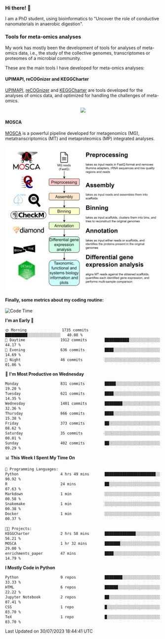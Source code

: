 ### Hi there! 👋

I am a PhD student, using bioinformatics to "Uncover the role of conductive nanomaterials in anaerobic digestion".

### Tools for meta-omics analyses

My work has mostly been the development of tools for analyses of meta-omics data, i.e., the study of the collective genomes, transcriptomes or proteomes of a microbial community.

These are the main tools I have developed for meta-omics analyses:

#### UPIMAPI, reCOGnizer and KEGGCharter

[UPIMAPI](https://github.com/iquasere/UPIMAPI), [reCOGnizer](https://github.com/iquasere/reCOGnizer) and [KEGGCharter](https://github.com/iquasere/KEGGCharter) are tools developed for the analyses of omics data, and optimized for handling the challenges of meta-omics.

<p align="center">
    <img src="assets/annotation_paper.png">
</p>

#### MOSCA

[MOSCA](https://github.com/iquasere/MOSCA) is a powerful pipeline developed for metagenomics (MG), metatranscriptomics (MT) and metaproteomics (MP) integrated analyses.

<p align="center">
    <img src="assets/mosca_workflow.png" align="center" width="700">
</p>


#### Finally, some metrics about my coding routine:

<!--START_SECTION:waka-->
![Code Time](http://img.shields.io/badge/Code%20Time-635%20hrs%2036%20mins-blue)

**I'm an Early 🐤** 

```text
🌞 Morning                1735 commits        ██████████░░░░░░░░░░░░░░░   40.08 % 
🌆 Daytime                1912 commits        ███████████░░░░░░░░░░░░░░   44.17 % 
🌃 Evening                636 commits         ████░░░░░░░░░░░░░░░░░░░░░   14.69 % 
🌙 Night                  46 commits          ░░░░░░░░░░░░░░░░░░░░░░░░░   01.06 % 
```
📅 **I'm Most Productive on Wednesday** 

```text
Monday                   831 commits         █████░░░░░░░░░░░░░░░░░░░░   19.20 % 
Tuesday                  621 commits         ████░░░░░░░░░░░░░░░░░░░░░   14.35 % 
Wednesday                1401 commits        ████████░░░░░░░░░░░░░░░░░   32.36 % 
Thursday                 666 commits         ████░░░░░░░░░░░░░░░░░░░░░   15.38 % 
Friday                   373 commits         ██░░░░░░░░░░░░░░░░░░░░░░░   08.62 % 
Saturday                 35 commits          ░░░░░░░░░░░░░░░░░░░░░░░░░   00.81 % 
Sunday                   402 commits         ██░░░░░░░░░░░░░░░░░░░░░░░   09.29 % 
```


📊 **This Week I Spent My Time On** 

```text
💬 Programming Languages: 
Python                   4 hrs 49 mins       ███████████████████████░░   90.92 % 
R                        24 mins             ██░░░░░░░░░░░░░░░░░░░░░░░   07.63 % 
Markdown                 1 min               ░░░░░░░░░░░░░░░░░░░░░░░░░   00.58 % 
Snakemake                1 min               ░░░░░░░░░░░░░░░░░░░░░░░░░   00.38 % 
Docker                   1 min               ░░░░░░░░░░░░░░░░░░░░░░░░░   00.37 % 

🐱‍💻 Projects: 
KEGGCharter              2 hrs 58 mins       ██████████████░░░░░░░░░░░   56.21 % 
MOSCA                    1 hr 32 mins        ███████░░░░░░░░░░░░░░░░░░   29.00 % 
enrichments_paper        47 mins             ████░░░░░░░░░░░░░░░░░░░░░   14.79 % 
```

**I Mostly Code in Python** 

```text
Python                   9 repos             ████████░░░░░░░░░░░░░░░░░   33.33 % 
HTML                     6 repos             ██████░░░░░░░░░░░░░░░░░░░   22.22 % 
Jupyter Notebook         2 repos             ██░░░░░░░░░░░░░░░░░░░░░░░   07.41 % 
CSS                      1 repo              █░░░░░░░░░░░░░░░░░░░░░░░░   03.70 % 
TeX                      1 repo              █░░░░░░░░░░░░░░░░░░░░░░░░   03.70 % 
```




 Last Updated on 30/07/2023 18:44:41 UTC
<!--END_SECTION:waka-->
